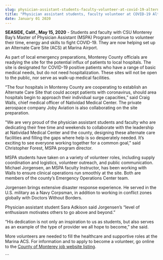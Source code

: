 ```yaml
---
slug: physician-assistant-students-faculty-volunteer-at-covid-19-alternate-care-site
title: "Physician assistant students, faculty volunteer at COVID-19 Alternate Care Site"
date: January 01 2020
---
```


 
<p>
  <b>SEASIDE, Calif., May 15, 2020</b> - Students and faculty with CSU Monterey
  Bay’s Master of Physician Assistant (MSPA) Program continue to volunteer their
  time, energy and skills to fight COVID-19. They are now helping set up an
  Alternate Care Site (ACS) at Marina Airport.
</p>
<p>
  As part of local emergency preparations, Monterey County officials are
  readying the site for the potential influx of patients to local hospitals. The
  site is designated for COVID-19 positive patients who have a range of basic
  medical needs, but do not need hospitalization. These sites will not be open
  to the public, nor serve as walk-up medical facilities.
</p>
<p>
  “The four hospitals in Monterey County are cooperating to establish an
  Alternate Care Site that could accept patients with coronavirus, should area
  hospitals begin to approach their individual surge capacities,” said Craig
  Walls, chief medical officer of Natividad Medical Center. The private
  aerospace company Joby Aviation is also collaborating on the site preparation.
</p>
<p>
  "We are very proud of the physician assistant students and faculty who are
  dedicating their free time and weekends to collaborate with the leadership at
  Natividad Medical Center and the county, designing these alternate care
  facilities and filling the gaps where help is so desperately needed. It’s
  exciting to see everyone working together for a common goal," said Christopher
  Forest, MSPA program director.
</p>
<p>
  MSPA students have taken on a variety of volunteer roles, including supply
  coordination and logistics, volunteer outreach, and public communication.
  Michael Jorgensen, an MSPA faculty Instructor, has been working with Walls to
  ensure clinical operations run smoothly at the site. Both are members of the
  county’s Emergency Operations Center team.
</p>
<p>
  Jorgensen brings extensive disaster response experience. He served in the U.S.
  military as a Navy Corpsman, in addition to working in conflict zones globally
  with Doctors Without Borders.
</p>
<p>
  Physician assistant student Sara Adkison said Jorgensen’s “level of enthusiasm
  motivates others to go above and beyond.”
</p>
<p>
  “His dedication is not only an inspiration to us as students, but also serves
  as an example of the type of provider we all hope to become,” she said.
</p>
<p>
  More volunteers are needed to fill the healthcare and supportive roles at the
  Marina ACS. For information and to apply to become a volunteer, go online to
  the
  <a
    href="https://www.governmentjobs.com/careers/montereycounty/jobs/2767067/alternate-care-site-volunteer?pagetype=jobOpportunitiesJobs"
    >County of Monterey job website listing</a
  >.
</p>
```
